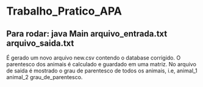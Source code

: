 # Trabalho_Pratico_APA

## Para rodar: java Main arquivo_entrada.txt arquivo_saida.txt

É gerado um novo arquivo new.csv contendo o database corrigido. O parentesco dos animais é calculado e guardado em uma matriz. No arquivo de saida é mostrado o grau de parentesco de todos os animais, i.e, animal_1 animal_2 grau_de_parentesco.
